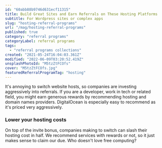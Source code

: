 ```yaml
---
id: "60abb88b9746d631ecf11315"
title: Build Great Sites and Earn Referrals on These Hosting Platforms
subtitle: For Wordpress sites or complex apps
slug: "hosting-referral-programs"
url: "/mag/hosting-referral-programs"
published: true
category: "referral programs"
categoryLabel: referral programs
tags:
  - "referral programs collections"
created: "2021-05-24T16:04:03.361Z"
modified: "2022-06-09T03:20:52.419Z"
unsplashPhotoId: "M5tzZtFCOfs"
cover: "M5tzZtFCOfs.jpg"
featuredReferralProgramTag: "hosting"
---
```

It's annoying to switch website hosts, so companies are investing aggressively into referrals. If you are a developer, work in tech or related field, you might earn generous rewards by recommending hosting and domain names providers. DigitalOcean is especially easy to recommend as it's priced very aggressively.

### **Lower your hosting costs**

On top of the invite bonus, companies making to switch can slash their hosting cost in half. We recommend services with rewards or not, so it just makes sense to claim our due. Who doesn't love free computing?
